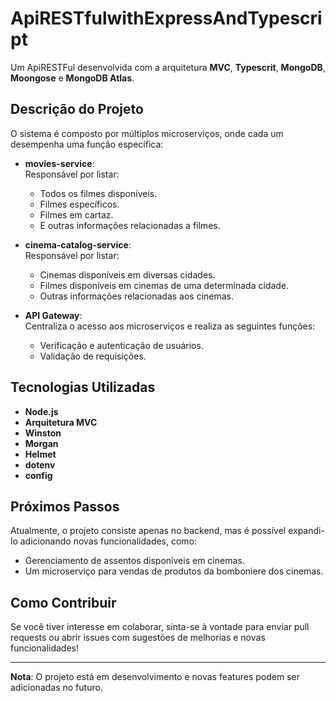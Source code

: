 # ApiRESTfulwithExpressAndTypescript

Um ApiRESTFul desenvolvida com a arquitetura **MVC**, **Typescrit**, **MongoDB**, **Moongose** e **MongoDB Atlas**.  

## Descrição do Projeto

O sistema é composto por múltiplos microserviços, onde cada um desempenha uma função específica:

- **movies-service**:  
  Responsável por listar:
  - Todos os filmes disponíveis.
  - Filmes específicos.
  - Filmes em cartaz.
  - E outras informações relacionadas a filmes.

- **cinema-catalog-service**:  
  Responsável por listar:
  - Cinemas disponíveis em diversas cidades.
  - Filmes disponíveis em cinemas de uma determinada cidade.
  - Outras informações relacionadas aos cinemas.

- **API Gateway**:  
  Centraliza o acesso aos microserviços e realiza as seguintes funções:
  - Verificação e autenticação de usuários.
  - Validação de requisições.

## Tecnologias Utilizadas

- **Node.js**  
- **Arquitetura MVC**  
- **Winston**
- **Morgan**
- **Helmet**
- **dotenv**
- **config**

## Próximos Passos

Atualmente, o projeto consiste apenas no backend, mas é possível expandi-lo adicionando novas funcionalidades, como:

- Gerenciamento de assentos disponíveis em cinemas.
- Um microserviço para vendas de produtos da bomboniere dos cinemas.

## Como Contribuir

Se você tiver interesse em colaborar, sinta-se à vontade para enviar pull requests ou abrir issues com sugestões de melhorias e novas funcionalidades!

---

**Nota**: O projeto está em desenvolvimento e novas features podem ser adicionadas no futuro.
